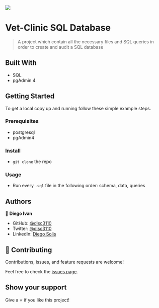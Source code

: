 ![](https://img.shields.io/badge/Microverse-blueviolet)

# Vet-Clinic SQL Database

> A project which contain all the necessary files and SQL queries in order to create and audit a SQL database

## Built With

- SQL 
- pgAdmin 4

## Getting Started

To get a local copy up and running follow these simple example steps.

### Prerequisites
- postgresql
- pgAdmin4

### Install
- `git clone` the repo

### Usage
- Run every `.sql` file in the following order: schema, data, queries

## Authors

👤 **Diego Ivan**

- GitHub: [@disc3110](https://github.com/disc3110)
- Twitter: [@disc3110](https://twitter.com/disc3110)
- LinkedIn: [Diego Solis](https://www.linkedin.com/in/diego-solis-cuevas/)

## 🤝 Contributing

Contributions, issues, and feature requests are welcome!

Feel free to check the [issues page](../../issues/).

## Show your support

Give a ⭐️ if you like this project!